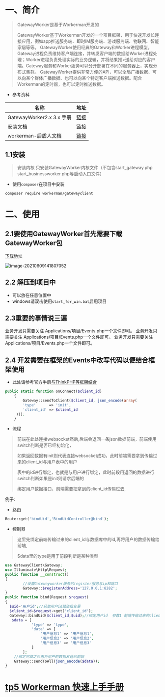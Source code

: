 # 一、简介

> GatewayWorker是基于Workerman开发的	
>
> GatewayWorker基于Workerman开发的一个项目框架，用于快速开发长连接应用，例如app推送服务端、即时IM服务端、游戏服务端、物联网、智能家居等等。
> GatewayWorker使用经典的Gateway和Worker进程模型。Gateway进程负责维持客户端连接，并转发客户端的数据给Worker进程处理；Worker进程负责处理实际的业务逻辑，并将结果推>送给对应的客户端。Gateway服务和Worker服务可以分开部署在不同的服务器上，实现分布式集群。
> GatewayWorker提供非常方便的API，可以全局广播数据、可以向某个群体广播数据、也可以向某个特定客户端推送数据。配合Workerman的定时器，也可以定时推送数据。

- 参考资料

| 名称                      | 地址                                                         |
| ------------------------- | ------------------------------------------------------------ |
| GatewayWorker2.x 3.x 手册 | [链接](http://doc2.workerman.net/)                           |
| 安装文档                  | [链接](https://github.com/walkor/GatewayClient)              |
| workerman-后盾人文档      | [链接](https://doc.houdunren.com/%E6%8F%92%E4%BB%B6%E6%89%A9%E5%B1%95/Laravel/4%20workerman.html#%E5%B8%B8%E7%94%A8%E5%91%BD%E4%BB%A4) |

## 1.1安装

>安装内核
>只安装GatewayWorker内核文件（不包含start_gateway.php start_businessworker.php等启动入口文件）

- 使用`composer`在项目中安装

```shell
composer require workerman/gatewayclient
```

# 二、使用

## 2.1要使用GatewayWorker首先需要下载GatewayWorker包

[下载地址](https://www.workerman.net/download)

![image-20210609141807052](https://yaoliuyang-blog-images.oss-cn-beijing.aliyuncs.com/blogImages/image-20210609141807052.png)

## 2.2 解压到项目中

- 可以放在任意位置中
- windows请双击使用`start_for_win.bat`启用项目

## 2.3重要的事情说三遍

业务开发只需要关注 Applications/项目/Events.php一个文件即可。
业务开发只需要关注 Applications/项目/Events.php一个文件即可。
业务开发只需要关注 Applications/项目/Events.php一个文件即可。

## 2.4 开发需要在框架的Events中改写代码以便结合框架使用

- 此处请参考官方手册[与ThinkPHP等框架结合](http://doc2.workerman.net/work-with-other-frameworks.html)

```php
public static function onConnect($client_id)
    {
        Gateway::sendToClient($client_id, json_encode(array(
        'type'      => 'init',
        'client_id' => $client_id
     )));
    }
```

- 流程

>  前端在此处连接websocket然后,后端会返回一条json数据前端，前端使用switch判断是否已经初始化，
>
> 如果返回数据有init则代表连接websocket成功，此时前端需要拿到传输过来的client_id与用户表中的用户
>
> 表中的id进行绑定，也就是与用户进行绑定，此时前段用返回的数据进行switch判断如果是init则请求后端的
>
> 绑定用户数据接口，前端需要把拿到的client_id传输过去,

例子:

- 路由

```php
Route::get('bindUid','BindUidController@bind');
```

- 控制器

> 这里先绑定前端传输过来的client_id与数据库中的id,再将用户的数据传输给前端,
>
> $data里的type是用于前段判断是某种类型

```php
use GatewayClient\Gateway;
use Illuminate\Http\Request;
public function __construct()
{
        //设置Gatewayworker服务的register服务与ip和端口
        Gateway::$registerAddress='127.0.0.1:8282';
}
public function bind(Request $request)
{
  $uid='用户id';//获取用户id赋值给变量
  $client_id=$request->get('client_id');
  Gateway::bindUid($client_id,$uid);//绑定用户id  参数1 前端传输过来的clientid 参数2 需要绑定的当前的用户id
   $data = [
            'type' => 'type',
            'data' => [
                '用户信息1' => '用户信息1',
                '用户信息2' => '用户信息2',
                '用户信息3' => '用户信息3'
            ]
        ];
    //绑定完成之后再将用户的数据发送给前端  
    Gateway::sendToAll(json_encode($data));  
}
```



# [tp5 Workerman 快速上手手册](https://www.kancloud.cn/thinkphp/think-worker/722897#Workerman_Server_389)





























